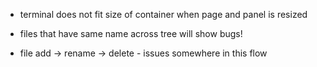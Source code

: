 

- terminal does not fit size of container when page and panel is resized

- files that have same name across tree will show bugs!

- file add -> rename -> delete - issues somewhere in this flow



